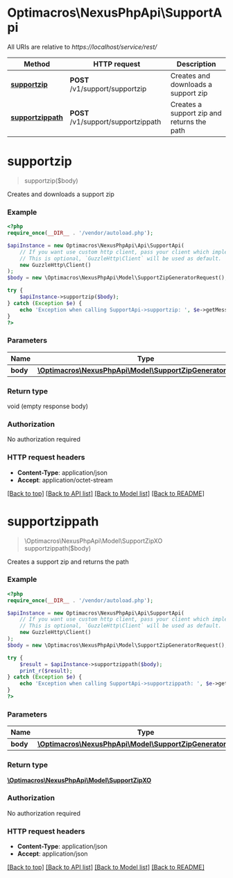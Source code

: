 # Optimacros\NexusPhpApi\SupportApi

All URIs are relative to *https://localhost/service/rest/*

Method | HTTP request | Description
------------- | ------------- | -------------
[**supportzip**](SupportApi.md#supportzip) | **POST** /v1/support/supportzip | Creates and downloads a support zip
[**supportzippath**](SupportApi.md#supportzippath) | **POST** /v1/support/supportzippath | Creates a support zip and returns the path


# **supportzip**
> supportzip($body)

Creates and downloads a support zip



### Example
```php
<?php
require_once(__DIR__ . '/vendor/autoload.php');

$apiInstance = new Optimacros\NexusPhpApi\Api\SupportApi(
    // If you want use custom http client, pass your client which implements `GuzzleHttp\ClientInterface`.
    // This is optional, `GuzzleHttp\Client` will be used as default.
    new GuzzleHttp\Client()
);
$body = new \Optimacros\NexusPhpApi\Model\SupportZipGeneratorRequest(); // \Optimacros\NexusPhpApi\Model\SupportZipGeneratorRequest | 

try {
    $apiInstance->supportzip($body);
} catch (Exception $e) {
    echo 'Exception when calling SupportApi->supportzip: ', $e->getMessage(), PHP_EOL;
}
?>
```

### Parameters

Name | Type | Description  | Notes
------------- | ------------- | ------------- | -------------
 **body** | [**\Optimacros\NexusPhpApi\Model\SupportZipGeneratorRequest**](../Model/SupportZipGeneratorRequest.md)|  | [optional]

### Return type

void (empty response body)

### Authorization

No authorization required

### HTTP request headers

 - **Content-Type**: application/json
 - **Accept**: application/octet-stream

[[Back to top]](#) [[Back to API list]](../../README.md#documentation-for-api-endpoints) [[Back to Model list]](../../README.md#documentation-for-models) [[Back to README]](../../README.md)

# **supportzippath**
> \Optimacros\NexusPhpApi\Model\SupportZipXO supportzippath($body)

Creates a support zip and returns the path



### Example
```php
<?php
require_once(__DIR__ . '/vendor/autoload.php');

$apiInstance = new Optimacros\NexusPhpApi\Api\SupportApi(
    // If you want use custom http client, pass your client which implements `GuzzleHttp\ClientInterface`.
    // This is optional, `GuzzleHttp\Client` will be used as default.
    new GuzzleHttp\Client()
);
$body = new \Optimacros\NexusPhpApi\Model\SupportZipGeneratorRequest(); // \Optimacros\NexusPhpApi\Model\SupportZipGeneratorRequest | 

try {
    $result = $apiInstance->supportzippath($body);
    print_r($result);
} catch (Exception $e) {
    echo 'Exception when calling SupportApi->supportzippath: ', $e->getMessage(), PHP_EOL;
}
?>
```

### Parameters

Name | Type | Description  | Notes
------------- | ------------- | ------------- | -------------
 **body** | [**\Optimacros\NexusPhpApi\Model\SupportZipGeneratorRequest**](../Model/SupportZipGeneratorRequest.md)|  | [optional]

### Return type

[**\Optimacros\NexusPhpApi\Model\SupportZipXO**](../Model/SupportZipXO.md)

### Authorization

No authorization required

### HTTP request headers

 - **Content-Type**: application/json
 - **Accept**: application/json

[[Back to top]](#) [[Back to API list]](../../README.md#documentation-for-api-endpoints) [[Back to Model list]](../../README.md#documentation-for-models) [[Back to README]](../../README.md)


